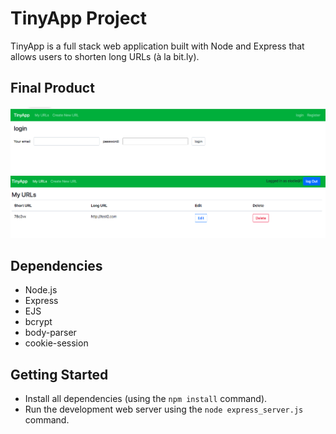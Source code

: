 # TinyApp Project

TinyApp is a full stack web application built with Node and Express that allows users to shorten long URLs (à la bit.ly).

## Final Product

!["login page"](https://github.com/elodiebhs/tinyapp/blob/master/images/login.png?raw=true)
!["Final product"](https://github.com/elodiebhs/tinyapp/blob/master/images/myURLS.png?raw=true)

## Dependencies

- Node.js
- Express
- EJS
- bcrypt
- body-parser
- cookie-session

## Getting Started

- Install all dependencies (using the `npm install` command).
- Run the development web server using the `node express_server.js` command.